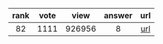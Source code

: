 
| rank | vote | view | answer | url |
|:-:|:-:|:-:|:-:|:-:|
|82|1111|926956|8| [url](http://stackoverflow.com/questions/11277432/how-to-remove-a-key-from-a-python-dictionary) |
